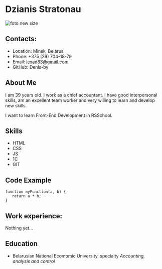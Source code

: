 # Dzianis Stratonau
![foto new size](https://user-images.githubusercontent.com/96048232/147859614-b29f6681-d9b6-4e71-90ae-d86f26bb22cd.jpg)

## Contacts:
* Location: Minsk, Belarus
* Phone: +375 (29) 704-18-79
* Email: lexad83@gmail.com
* GitHub: Denis-by
## About Me
I am 39 years old. I work as a chief accountant.  I have good interpersonal skills, am an excellent team worker and very willing to learn and develop new skills.

I want to learn Front-End Development in RSSchool.
## Skills
* HTML
* CSS
* JS
* 1C
* GIT

## Code Example
``` 
function myFunction(a, b) {
   return a * b;        
}
```
## Work experience:
Nothing yet…
## Education
* Belarusian National Ecomomic University, specialty _Accounting, analysis and control_

